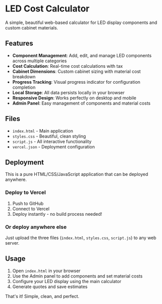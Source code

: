 # LED Cost Calculator

A simple, beautiful web-based calculator for LED display components and custom cabinet materials.

## Features

- **Component Management**: Add, edit, and manage LED components across multiple categories
- **Cost Calculation**: Real-time cost calculations with tax
- **Cabinet Dimensions**: Custom cabinet sizing with material cost breakdown
- **Progress Tracking**: Visual progress indicator for configuration completion
- **Local Storage**: All data persists locally in your browser
- **Responsive Design**: Works perfectly on desktop and mobile
- **Admin Panel**: Easy management of components and material costs

## Files

- `index.html` - Main application
- `styles.css` - Beautiful, clean styling
- `script.js` - All interactive functionality
- `vercel.json` - Deployment configuration

## Deployment

This is a pure HTML/CSS/JavaScript application that can be deployed anywhere.

### Deploy to Vercel

1. Push to GitHub
2. Connect to Vercel
3. Deploy instantly - no build process needed!

### Or deploy anywhere else

Just upload the three files (`index.html`, `styles.css`, `script.js`) to any web server.

## Usage

1. Open `index.html` in your browser
2. Use the Admin panel to add components and set material costs
3. Configure your LED display using the main calculator
4. Generate quotes and save estimates

That's it! Simple, clean, and perfect.
